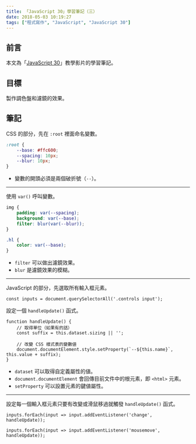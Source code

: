 ```yaml
---
title: 「JavaScript 30」學習筆記（三）
date: 2018-05-03 10:19:27
tags: ["程式寫作", "JavaScript", "JavaScript 30"]
---
```


## 前言
本文為「[JavaScript 30](https://javascript30.com/)」教學影片的學習筆記。

## 目標
製作調色盤和濾鏡的效果。

## 筆記
CSS 的部分，先在 `:root` 裡面命名變數。
```CSS
:root {
    --base: #ffc600;
    --spacing: 10px;
    --blur: 10px;
}
```
- 變數的開頭必須是兩個破折號（`--`）。
---
使用 `var()` 呼叫變數。
```CSS
img {
    padding: var(--spacing);
    background: var(--base);
    filter: blur(var(--blur));
}

.hl {
    color: var(--base);
}
```
- `filter` 可以做出濾鏡效果。
- `blur` 是濾鏡效果的模糊。
---
JavaScript 的部分，先選取所有輸入框元素。
```JS
const inputs = document.querySelectorAll('.controls input');
```
設定一個 `handleUpdate()` 函式。
```JS
function handleUpdate() {
    // 取得單位（如果有的話）
    const suffix = this.dataset.sizing || '';

    // 改變 CSS 樣式表的變數値
    document.documentElement.style.setProperty(`--${this.name}`, this.value + suffix);
}
```
- `dataset` 可以取得自定義屬性的値。
- `document.documentElement` 會回傳目前文件中的根元素，即 `<html>` 元素。
- `setProperty` 可以設置元素的鍵値屬性。
---
設定每一個輸入框元素只要有改變或滑鼠移過就觸發 `handleUpdate()` 函式。
```JS
inputs.forEach(input => input.addEventListener('change', handleUpdate));

inputs.forEach(input => input.addEventListener('mousemove', handleUpdate));
```